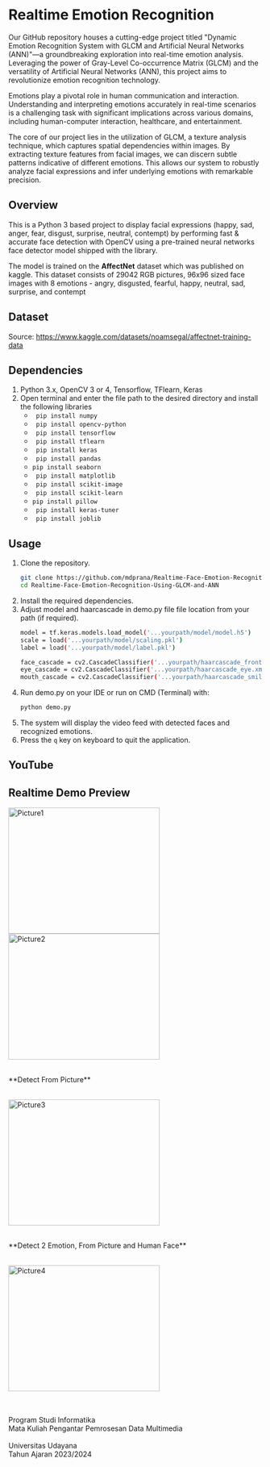 # Realtime Emotion Recognition

Our GitHub repository houses a cutting-edge project titled "Dynamic Emotion Recognition System with GLCM and Artificial Neural Networks (ANN)"—a groundbreaking exploration into real-time emotion analysis. Leveraging the power of Gray-Level Co-occurrence Matrix (GLCM) and the versatility of Artificial Neural Networks (ANN), this project aims to revolutionize emotion recognition technology.

Emotions play a pivotal role in human communication and interaction. Understanding and interpreting emotions accurately in real-time scenarios is a challenging task with significant implications across various domains, including human-computer interaction, healthcare, and entertainment.

The core of our project lies in the utilization of GLCM, a texture analysis technique, which captures spatial dependencies within images. By extracting texture features from facial images, we can discern subtle patterns indicative of different emotions. This allows our system to robustly analyze facial expressions and infer underlying emotions with remarkable precision.

## Overview

This is a Python 3 based project to display facial expressions (happy, sad, anger, fear, disgust, surprise, neutral, contempt) by performing fast & accurate face detection with OpenCV using a pre-trained neural networks face detector model shipped with the library.

The model is trained on the **AffectNet** dataset which was published on kaggle. This dataset consists of 29042 RGB pictures, 96x96 sized face images with 8 emotions - angry, disgusted, fearful, happy, neutral, sad, surprise, and contempt

## Dataset

Source: https://www.kaggle.com/datasets/noamsegal/affectnet-training-data

## Dependencies

1. Python 3.x, OpenCV 3 or 4, Tensorflow, TFlearn, Keras
2. Open terminal and enter the file path to the desired directory and install the following libraries
   * ``` pip install numpy```
   * ``` pip install opencv-python```
   * ``` pip install tensorflow```
   * ``` pip install tflearn```
   * ``` pip install keras```
   * ``` pip install pandas```
   * ``` pip install seaborn ```
   * ``` pip install matplotlib```
   * ``` pip install scikit-image```
   * ``` pip install scikit-learn```
   * ``` pip install pillow ```
   * ``` pip install keras-tuner```
   * ``` pip install joblib```

## Usage
1. Clone the repository.
   ```sh
   git clone https://github.com/mdprana/Realtime-Face-Emotion-Recognition-Using-GLCM-and-ANN.git
   cd Realtime-Face-Emotion-Recognition-Using-GLCM-and-ANN
   ```
2. Install the required dependencies.
3. Adjust model and haarcascade in demo.py file file location from your path (if required).
   ```sh
   model = tf.keras.models.load_model('...yourpath/model/model.h5')
   scale = load('...yourpath/model/scaling.pkl')
   label = load('...yourpath/model/label.pkl')
   ```
   ```sh
   face_cascade = cv2.CascadeClassifier('...yourpath/haarcascade_frontalface_default.xml')
   eye_cascade = cv2.CascadeClassifier('...yourpath/haarcascade_eye.xml')
   mouth_cascade = cv2.CascadeClassifier('...yourpath/haarcascade_smile.xml')
   ```
5. Run demo.py on your IDE or run on CMD (Terminal) with:
   ```sh
   python demo.py
   ```
6. The system will display the video feed with detected faces and recognized emotions.
7. Press the  ``` q ``` key on keyboard to quit the application.

## YouTube


## Realtime Demo Preview
<p align="cleft">
  <img src="https://github.com/mdprana/Realtime-Face-Emotion-Recognition-Using-GLCM-and-ANN/assets/95018619/d1168abd-fd68-44b9-bf18-14397621ba50" alt="Picture1" width="300" height="250">
  <img src="https://github.com/mdprana/Realtime-Face-Emotion-Recognition-Using-GLCM-and-ANN/assets/95018619/2932711f-5606-455d-95df-2f4b53bc2ca0" alt="Picture2" width="300" height="250">
</p>

<br/>
**Detect From Picture**
<br/><br/>

<p align="left">
  <img src="https://github.com/mdprana/Realtime-Face-Emotion-Recognition-Using-GLCM-and-ANN/assets/95018619/c8838b3c-0b21-48b9-a808-f6aeafe50c65" alt="Picture3" width="300" height="250">
</p>

<br/>
**Detect 2 Emotion, From Picture and Human Face**
<br/><br/>

<p align="left">
  <img src="https://github.com/mdprana/Realtime-Face-Emotion-Recognition-Using-GLCM-and-ANN/assets/95018619/099a737b-2eda-4559-b5d5-615219f3f831" alt="Picture4" width="300" height="250">
</p>

<br/><br/>
Program Studi Informatika <br/>
Mata Kuliah Pengantar Pemrosesan Data Multimedia
<br/><br/>
Universitas Udayana <br/>
Tahun Ajaran 2023/2024 <br/>
